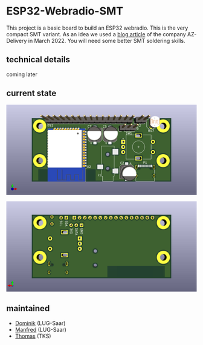 # ESP32-Webradio-SMT

This project is a basic board to build an ESP32 webradio. This is the very compact SMT variant. As an idea we used a
[blog article](https://www.az-delivery.de/blogs/azdelivery-blog-fur-arduino-und-raspberry-pi/internet-radio-mit-dem-esp32) 
of the company AZ-Delivery in March 2022. You will need some better SMT soldering skills.

## technical details

coming later

## current state


![ESP32-Webradio-Breakout-top.png](./ESP32-Webradio-Breakout-top.png)

![ESP32-Webradio-Breakout-bottom.png](./ESP32-Webradio-Breakout-bottom.png)




## maintained

- [Dominik](mailto:dominik@lug-saar.de) (LUG-Saar)
- [Manfred](mailto:mancas@lug-saar.de) (LUG-Saar)
- [Thomas](mailto:mase@setho.org) (TKS)
